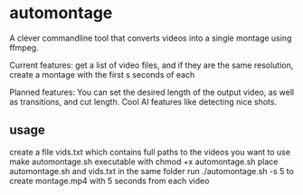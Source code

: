 # automontage

A clever commandline tool that converts videos into a single montage using ffmpeg. 

Current features:
get a list of video files, and if they are the same resolution, create a montage with the first s seconds of each

Planned features:
You can set the desired length of the output video, as well as transitions, and cut length. Cool AI features like detecting nice shots.

## usage

create a file vids.txt which contains full paths to the videos you want to use
make automontage.sh executable with chmod +x automontage.sh
place automontage.sh and vids.txt in the same folder
run ./automontage.sh -s 5 to create montage.mp4 with 5 seconds from each video
